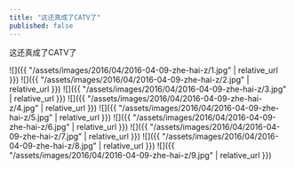 ```yaml
---
title: "这还真成了CATV了"
published: false
---
```

这还真成了CATV了



![]({{ "/assets/images/2016/04/2016-04-09-zhe-hai-z/1.jpg" | relative_url }})
![]({{ "/assets/images/2016/04/2016-04-09-zhe-hai-z/2.jpg" | relative_url }})
![]({{ "/assets/images/2016/04/2016-04-09-zhe-hai-z/3.jpg" | relative_url }})
![]({{ "/assets/images/2016/04/2016-04-09-zhe-hai-z/4.jpg" | relative_url }})
![]({{ "/assets/images/2016/04/2016-04-09-zhe-hai-z/5.jpg" | relative_url }})
![]({{ "/assets/images/2016/04/2016-04-09-zhe-hai-z/6.jpg" | relative_url }})
![]({{ "/assets/images/2016/04/2016-04-09-zhe-hai-z/7.jpg" | relative_url }})
![]({{ "/assets/images/2016/04/2016-04-09-zhe-hai-z/8.jpg" | relative_url }})
![]({{ "/assets/images/2016/04/2016-04-09-zhe-hai-z/9.jpg" | relative_url }})
